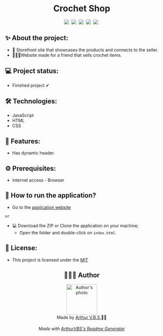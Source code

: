 <h1 align="center">Crochet Shop</h1> 

<div align="center">
<img src="https://img.shields.io/badge/License-MIT-000?style=social&logoColor=469BD2&logo=json">&nbsp;
<img src="https://img.shields.io/badge/GitHub-000?style=social&logoColor=469BD2&logo=github">&nbsp;
<img src="https://img.shields.io/badge/JavaScript-000?style=social&logoColor=469BD2&logo=JavaScript">&nbsp;
<img src="https://img.shields.io/badge/HTML-000?style=social&logoColor=469BD2&logo=html5">&nbsp;
<img src="https://img.shields.io/badge/CSS-000?style=social&logoColor=469BD2&logo=css3">&nbsp;
</div>

## ✨ About the project:

- 🧶 Storefront site that showcases the products and connects to the seller.
- 🤸🏽‍♂️Website made for a friend that sells crochet items.

## 💻 Project status:

- Finished project ✔

## 🛠 Technologies:

- JavaScript
- HTML
- CSS

## 📝 Features:

- Has dynamic header.

## ⚙️ Prerequisites:

- Internet access - Browser

## 🚀 How to run the application?

-  Go to the [application website](https://arthurvbs.github.io/CrochetShop/)

  `or`

- 💻 Download the ZIP or Clone the application on your machine;
  - Open the folder and double-click on `index.html`.

## 📝 License:

- This project is licensed under the [MIT](https://github.com/ArthurVBS/CrochetShop/blob/main/LICENSE)

<h2 align="center">👨🏽‍💻 Author</h2>

<div align="center">
<img width="100px;" src="https://avatars.githubusercontent.com/u/84406367?v=4" alt="Author's photo"/>
<br><span>Made by <a href="https://github.com/ArthurVBS" target="_blank" rel="external">Arthur V.B.S.</a>✌🏽</span>
</div>

<h6 align="center">Made with <a href="https://github.com/ArthurVBS/ReadmeGenerator" target="_blank" rel="external">ArthurVBS's Readme Generator</a></h6>
